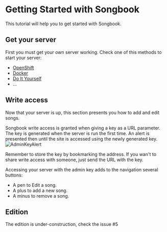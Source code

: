 Getting Started with Songbook
=============================

This tutorial will help you to get started with Songbook.

Get your server
---------------

First you must get your own server working.
Check one of this methods to start your server:

* [OpenShift](Install_On_OpenShift.md)
* [Docker](Install_With_Docker.md)
* [Do It Yourself](Install_DIY.md)
* ...


Write access
------------

Now that your server is up, this section presents you how to add and edit songs.

Songbook write access is granted when giving a key as a URL parameter. 
The key is generated when the server is run the first time.
An alert is presented then until the site is accessed using the newly generated key.
![AdminKeyAlert](https://github.com/kawane/songbook/raw/master/doc/img/adminKeyAlert.png) 

Remember to store the key by bookmarking the address.
If you wan't to share write access with someone, just send the URL with the key.

Accessing your server with the admin key adds to the navigation several buttons:

* A pen to Edit a song.
* A plus to add a new song.
* A minus to remove a song.

Edition
-------

The edition is under-construction, check the issue #5


